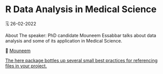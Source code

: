 # R Data Analysis in Medical Science

🗓 26-02-2022

About The speaker:
PhD candidate Mouneem Essabbar talks about data analysis and some of its application in Medical Science.

👤 [Mouneem ](https://twitter.com/mouneem)

[The here package bottles up several small best practices for referencing files in your project.](https://malco.io/2018/11/05/why-should-i-use-the-here-package-when-i-m-already-using-projects/)
